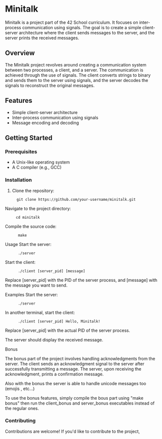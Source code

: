 # Minitalk

Minitalk is a project part of the 42 School curriculum. It focuses on inter-process communication using signals. The goal is to create a simple client-server architecture where the client sends messages to the server, and the server prints the received messages.

## Overview

The Minitalk project revolves around creating a communication system between two processes, a client, and a server. The communication is achieved through the use of signals. The client converts strings to binary and sends them to the server using signals, and the server decodes the signals to reconstruct the original messages.

## Features

- Simple client-server architecture
- Inter-process communication using signals
- Message encoding and decoding

## Getting Started

### Prerequisites

- A Unix-like operating system
- A C compiler (e.g., GCC)

### Installation

1. Clone the repository:

         git clone https://github.com/your-username/minitalk.git
Navigate to the project directory:

         cd minitalk
Compile the source code:

          make
Usage
Start the server:

          ./server
Start the client:

          ./client [server_pid] [message]
Replace [server_pid] with the PID of the server process, and [message] with the message you want to send.

Examples
Start the server:

          ./server
In another terminal, start the client:

          ./client [server_pid] Hello, Minitalk!
Replace [server_pid] with the actual PID of the server process.

The server should display the received message.

Bonus

The bonus part of the project involves handling acknowledgments from the server. The client sends an acknowledgment signal to the server after successfully transmitting a message. The server, upon receiving the acknowledgment, prints a confirmation message.

Also with the bonus the server is able to handle unicode messages too (emojis , etc...)

To use the bonus features, simply compile the bous part using "make bonus" then run the client_bonus and server_bonus executables instead of the regular ones.

### Contributing

Contributions are welcome! If you'd like to contribute to the project,
